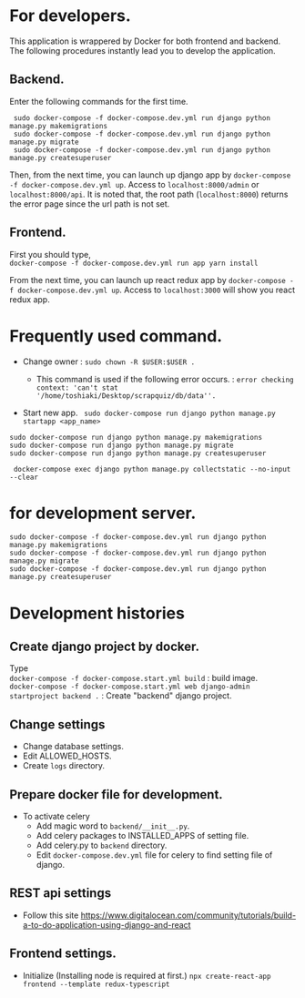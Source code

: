 # For developers. 
This application is wrappered by Docker for both frontend and backend. 
The following procedures instantly lead you to develop the application. 

## Backend. 
Enter the following commands for the first time.
```
 sudo docker-compose -f docker-compose.dev.yml run django python manage.py makemigrations
 sudo docker-compose -f docker-compose.dev.yml run django python manage.py migrate
 sudo docker-compose -f docker-compose.dev.yml run django python manage.py createsuperuser
```
Then, from the next time, you can launch up django app by `docker-compose -f docker-compose.dev.yml up`.
Access to `localhost:8000/admin` or `localhost:8000/api`.
It is noted that, the root path (`localhost:8000`) returns the error page since the url path is not set.

## Frontend.
First you should type,  
`docker-compose -f docker-compose.dev.yml run app yarn install`

From the next time, you can launch up react redux app by `docker-compose -f docker-compose.dev.yml up`.
Access to `localhost:3000` will show you react redux app.

# Frequently used command. 
- Change owner : `sudo chown -R $USER:$USER .` 
    - This command is used if the following error occurs. : `error checking context: 'can't stat '/home/toshiaki/Desktop/scrapquiz/db/data''.`

- Start new app.
` sudo docker-compose run django python manage.py startapp <app_name>`

``` 
sudo docker-compose run django python manage.py makemigrations
sudo docker-compose run django python manage.py migrate 
sudo docker-compose run django python manage.py createsuperuser 
```
``` 
 docker-compose exec django python manage.py collectstatic --no-input --clear
 ```

 # for development server. 
 ```
 sudo docker-compose -f docker-compose.dev.yml run django python manage.py makemigrations
 sudo docker-compose -f docker-compose.dev.yml run django python manage.py migrate
 sudo docker-compose -f docker-compose.dev.yml run django python manage.py createsuperuser
```

# Development histories  

## Create django project by docker. 

Type  
`docker-compose -f docker-compose.start.yml build` : build image.  
`docker-compose -f docker-compose.start.yml web django-admin startproject backend .` : Create "backend" django project.  

## Change settings
- Change database settings.
- Edit ALLOWED_HOSTS.
- Create `logs` directory.

## Prepare docker file for development. 

- To activate celery 
    - Add magic word to `backend/__init__.py`. 
    - Add celery packages to INSTALLED_APPS of setting file. 
    - Add celery.py to `backend` directory.
    - Edit `docker-compose.dev.yml` file for celery to find setting file of django.

## REST api settings
- Follow this site https://www.digitalocean.com/community/tutorials/build-a-to-do-application-using-django-and-react

## Frontend settings.
- Initialize (Installing node is required at first.)
`npx create-react-app frontend --template redux-typescript`  
